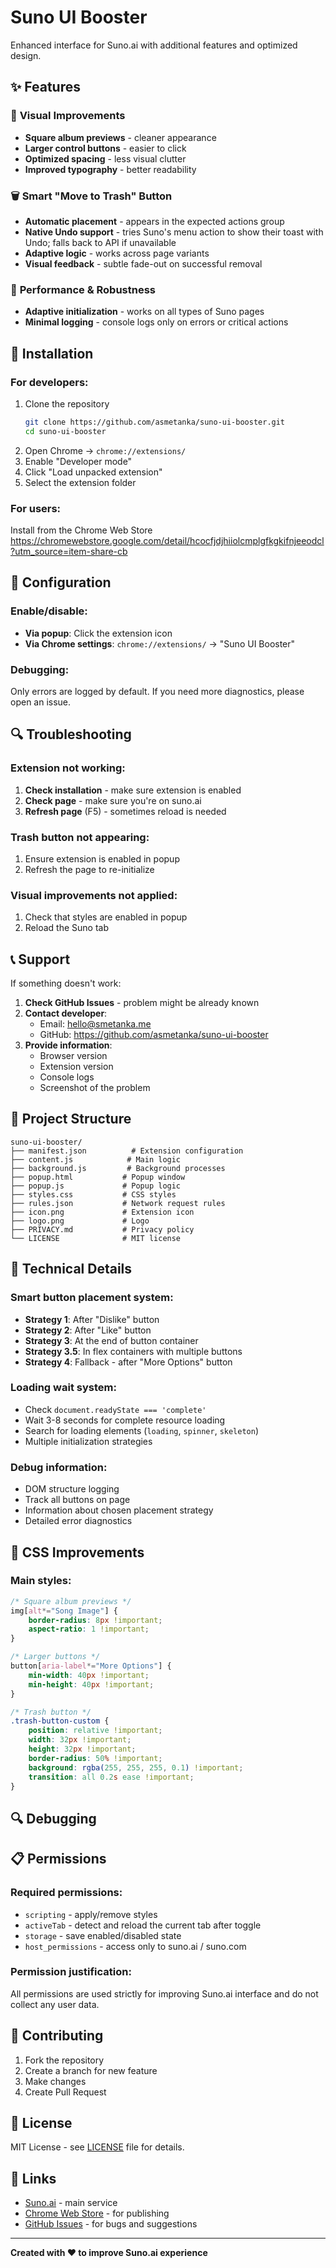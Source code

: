 # Suno UI Booster

Enhanced interface for Suno.ai with additional features and optimized design.

## ✨ Features

### 🎨 **Visual Improvements**
- **Square album previews** - cleaner appearance
- **Larger control buttons** - easier to click
- **Optimized spacing** - less visual clutter
- **Improved typography** - better readability

### 🗑️ **Smart "Move to Trash" Button**
- **Automatic placement** - appears in the expected actions group
- **Native Undo support** - tries Suno's menu action to show their toast with Undo; falls back to API if unavailable
- **Adaptive logic** - works across page variants
- **Visual feedback** - subtle fade-out on successful removal

### 🎯 **Performance & Robustness**
- **Adaptive initialization** - works on all types of Suno pages
- **Minimal logging** - console logs only on errors or critical actions

## 🚀 Installation

### For developers:
1. Clone the repository
   ```bash
   git clone https://github.com/asmetanka/suno-ui-booster.git
   cd suno-ui-booster
   ```
2. Open Chrome → `chrome://extensions/`
3. Enable "Developer mode"
4. Click "Load unpacked extension"
5. Select the extension folder

### For users:
Install from the Chrome Web Store
https://chromewebstore.google.com/detail/hcocfjdjhiiolcmplgfkgkifnjeeodcl?utm_source=item-share-cb

## 🔧 Configuration

### Enable/disable:
- **Via popup**: Click the extension icon
- **Via Chrome settings**: `chrome://extensions/` → "Suno UI Booster"

### Debugging:
Only errors are logged by default. If you need more diagnostics, please open an issue.

## 🔍 Troubleshooting

### Extension not working:
1. **Check installation** - make sure extension is enabled
2. **Check page** - make sure you're on suno.ai
3. **Refresh page** (F5) - sometimes reload is needed

### Trash button not appearing:
1. Ensure extension is enabled in popup
2. Refresh the page to re-initialize

### Visual improvements not applied:
1. Check that styles are enabled in popup
2. Reload the Suno tab

## 📞 Support

If something doesn't work:
1. **Check GitHub Issues** - problem might be already known
2. **Contact developer**:
   - Email: hello@smetanka.me
   - GitHub: https://github.com/asmetanka/suno-ui-booster
3. **Provide information**:
   - Browser version
   - Extension version
   - Console logs
   - Screenshot of the problem

## 📁 Project Structure

```
suno-ui-booster/
├── manifest.json          # Extension configuration
├── content.js            # Main logic
├── background.js         # Background processes
├── popup.html           # Popup window
├── popup.js             # Popup logic
├── styles.css           # CSS styles
├── rules.json           # Network request rules
├── icon.png             # Extension icon
├── logo.png             # Logo
├── PRIVACY.md           # Privacy policy
└── LICENSE              # MIT license
```

## 🔧 Technical Details

### **Smart button placement system:**
- **Strategy 1**: After "Dislike" button
- **Strategy 2**: After "Like" button  
- **Strategy 3**: At the end of button container
- **Strategy 3.5**: In flex containers with multiple buttons
- **Strategy 4**: Fallback - after "More Options" button

### **Loading wait system:**
- Check `document.readyState === 'complete'`
- Wait 3-8 seconds for complete resource loading
- Search for loading elements (`loading`, `spinner`, `skeleton`)
- Multiple initialization strategies

### **Debug information:**
- DOM structure logging
- Track all buttons on page
- Information about chosen placement strategy
- Detailed error diagnostics

## 🎨 CSS Improvements

### **Main styles:**
```css
/* Square album previews */
img[alt*="Song Image"] {
    border-radius: 8px !important;
    aspect-ratio: 1 !important;
}

/* Larger buttons */
button[aria-label*="More Options"] {
    min-width: 40px !important;
    min-height: 40px !important;
}

/* Trash button */
.trash-button-custom {
    position: relative !important;
    width: 32px !important;
    height: 32px !important;
    border-radius: 50% !important;
    background: rgba(255, 255, 255, 0.1) !important;
    transition: all 0.2s ease !important;
}
```

## 🔍 Debugging

<!-- Debug message examples removed to keep console clean policy -->

## 📋 Permissions

### **Required permissions:**
- `scripting` - apply/remove styles
- `activeTab` - detect and reload the current tab after toggle
- `storage` - save enabled/disabled state
- `host_permissions` - access only to suno.ai / suno.com

### **Permission justification:**
All permissions are used strictly for improving Suno.ai interface and do not collect any user data.

## 🤝 Contributing

1. Fork the repository
2. Create a branch for new feature
3. Make changes
4. Create Pull Request

## 📄 License

MIT License - see [LICENSE](LICENSE) file for details.

## 🔗 Links

- [Suno.ai](https://suno.ai) - main service
- [Chrome Web Store](https://chrome.google.com/webstore) - for publishing
- [GitHub Issues](https://github.com/asmetanka/suno-ui-booster/issues) - for bugs and suggestions

---

**Created with ❤️ to improve Suno.ai experience**
